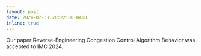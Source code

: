 ```yaml
---
layout: post
date: 2024-07-31 20:22:00-0400
inline: true
---
```


Our paper Reverse-Engineering Congestion Control Algorithm Behavior was accepted to IMC 2024.

